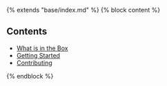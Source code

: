 {% extends "base/index.md" %}
{% block content %}

## Contents

* [What is in the Box](whats-in-the-box.md)
* [Getting Started](getting-started.md)
* [Contributing](contributing.md)

{% endblock %}
